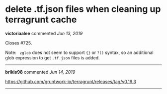 # delete .tf.json files when cleaning up terragrunt cache

**victoriaalee** commented *Jun 13, 2019*

Closes #725.

Note: ` zglob` does not seem to support `{}` or `?()` syntax, so an additional glob expression to get `.tf.json` files is added.
<br />
***


**brikis98** commented *Jun 14, 2019*

https://github.com/gruntwork-io/terragrunt/releases/tag/v0.19.3
***

